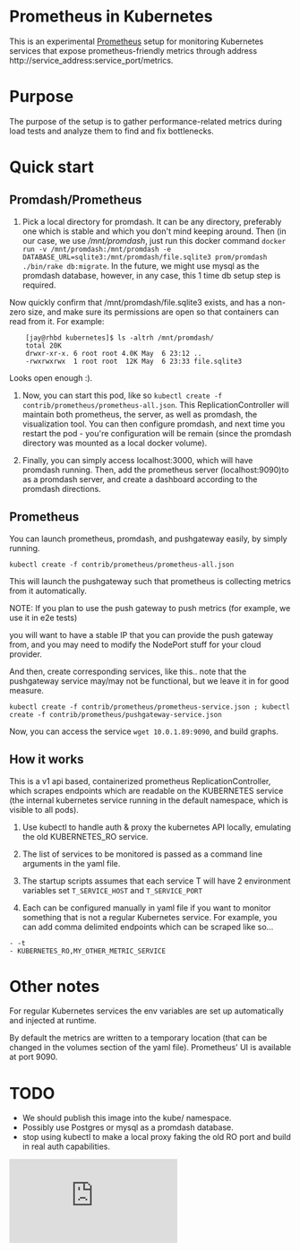 # Prometheus in Kubernetes

This is an experimental [Prometheus](http://prometheus.io/) setup for monitoring
Kubernetes services that expose prometheus-friendly metrics through address
http://service_address:service_port/metrics.

# Purpose
The purpose of the setup is to gather performance-related metrics during load
tests and analyze them to find and fix bottlenecks.

# Quick start

## Promdash/Prometheus

1. Pick a local directory for promdash.  It can be any directory, preferably one which is stable and which you don't mind keeping around.  Then (in our case, we use */mnt/promdash*, just run this docker command `docker run -v /mnt/promdash:/mnt/promdash -e DATABASE_URL=sqlite3:/mnt/promdash/file.sqlite3 prom/promdash ./bin/rake db:migrate`.  In the future, we might use mysql as the promdash database, however, in any case, this 1 time db setup step is required.

Now quickly confirm that /mnt/promdash/file.sqlite3 exists, and has a non-zero size, and make sure its permissions are open so that containers can read from it.  For example:
```
    [jay@rhbd kubernetes]$ ls -altrh /mnt/promdash/
    total 20K
    drwxr-xr-x. 6 root root 4.0K May  6 23:12 ..
    -rwxrwxrwx  1 root root  12K May  6 23:33 file.sqlite3
```
Looks open enough :).  

1. Now, you can start this pod, like so `kubectl create -f contrib/prometheus/prometheus-all.json`.  This ReplicationController will maintain both prometheus, the server, as well as promdash, the visualization tool.  You can then configure promdash, and next time you restart the pod - you're configuration will be remain (since the promdash directory was mounted as a local docker volume).

1. Finally, you can simply access localhost:3000, which will have promdash running.  Then, add the prometheus server (localhost:9090)to as a promdash server, and create a dashboard according to the promdash directions.

## Prometheus 

You can launch prometheus, promdash, and pushgateway easily, by simply running.

`kubectl create -f contrib/prometheus/prometheus-all.json`

This will launch the pushgateway such that prometheus is collecting metrics from it automatically.

NOTE: If you plan to use the push gateway to push metrics (for example, we use it in e2e tests) 

you will want to have a stable IP that you can provide the push gateway from, and you may need to modify the NodePort stuff for your cloud provider.   

And then, create corresponding services, like this.. note that the pushgateway service may/may not be functional, but we leave it in for good measure.

`kubectl create -f contrib/prometheus/prometheus-service.json ; kubectl create -f contrib/prometheus/pushgateway-service.json`

Now, you can access the service `wget 10.0.1.89:9090`, and build graphs.


## How it works

This is a v1 api based, containerized prometheus ReplicationController, which scrapes endpoints which are readable on the KUBERNETES service (the internal kubernetes service running in the default namespace, which is visible to all pods).

1. Use kubectl to handle auth & proxy the kubernetes API locally, emulating the old KUBERNETES_RO service.

1. The list of services to be monitored is passed as a command line arguments in
the yaml file.

1. The startup scripts assumes that each service T will have
2 environment variables set ```T_SERVICE_HOST``` and ```T_SERVICE_PORT``` 

1. Each can be configured manually in yaml file if you want to monitor something
that is not a regular Kubernetes service.  For example, you can add comma delimited
endpoints which can be scraped like so...
```
- -t
- KUBERNETES_RO,MY_OTHER_METRIC_SERVICE
```

# Other notes

For regular Kubernetes services the env variables are set up automatically and injected at runtime. 

By default the metrics are written to a temporary location (that can be changed
in the volumes section of the yaml file). Prometheus' UI is available 
at port 9090.

# TODO

- We should publish this image into the kube/ namespace.
- Possibly use Postgres or mysql as a promdash database.
- stop using kubectl to make a local proxy faking the old RO port and build in
  real auth capabilities.

[![Analytics](https://kubernetes-site.appspot.com/UA-36037335-10/GitHub/contrib/prometheus/README.md?pixel)]()
